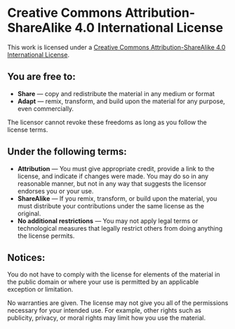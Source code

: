 # Creative Commons Attribution-ShareAlike 4.0 International License

This work is licensed under a [Creative Commons Attribution-ShareAlike 4.0 International License](https://creativecommons.org/licenses/by-sa/4.0/).

## You are free to:

- **Share** — copy and redistribute the material in any medium or format
- **Adapt** — remix, transform, and build upon the material
  for any purpose, even commercially.

The licensor cannot revoke these freedoms as long as you follow the license terms.

## Under the following terms:

- **Attribution** — You must give appropriate credit, provide a link to the license, and indicate if changes were made. You may do so in any reasonable manner, but not in any way that suggests the licensor endorses you or your use.
- **ShareAlike** — If you remix, transform, or build upon the material, you must distribute your contributions under the same license as the original.
- **No additional restrictions** — You may not apply legal terms or technological measures that legally restrict others from doing anything the license permits.

## Notices:

You do not have to comply with the license for elements of the material in the public domain or where your use is permitted by an applicable exception or limitation.

No warranties are given. The license may not give you all of the permissions necessary for your intended use. For example, other rights such as publicity, privacy, or moral rights may limit how you use the material.
